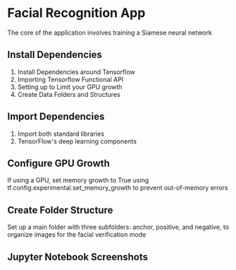 # Facial Recognition App 
The core of the application involves training a Siamese neural network

## Install Dependencies
1. Install Dependencies around Tensorflow
3. Importing Tensorflow Functional API
4. Setting up to Limit your GPU growth 
5. Create Data Folders and Structures

## Import Dependencies
1. Import both standard libraries
2. TensorFlow's deep learning components 

## Configure GPU Growth
If using a GPU, set memory growth to True using tf.config.experimental.set_memory_growth to prevent out-of-memory errors

## Create Folder Structure
Set up a main folder with three subfolders: anchor, positive, and negative, to organize images for the facial verification mode


## Jupyter Notebook Screenshots

